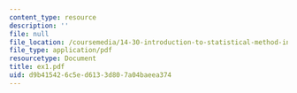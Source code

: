 ```yaml
---
content_type: resource
description: ''
file: null
file_location: /coursemedia/14-30-introduction-to-statistical-method-in-economics-spring-2006/d9b415426c5ed6133d807a04baeea374_ex1.pdf
file_type: application/pdf
resourcetype: Document
title: ex1.pdf
uid: d9b41542-6c5e-d613-3d80-7a04baeea374
---
```

